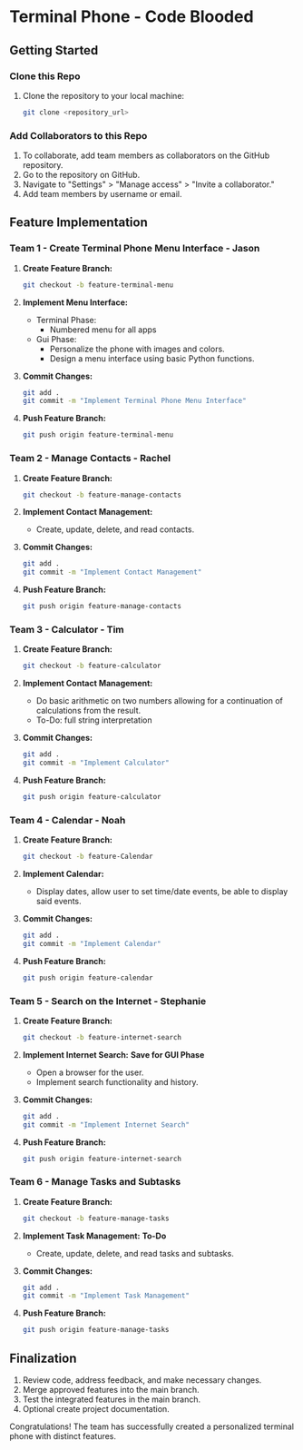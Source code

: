 # Terminal Phone - Code Blooded

## Getting Started

### Clone this Repo

1. Clone the repository to your local machine:

    ```bash
    git clone <repository_url>
    ```

### Add Collaborators to this Repo

1. To collaborate, add team members as collaborators on the GitHub repository.
2. Go to the repository on GitHub.
3. Navigate to "Settings" > "Manage access" > "Invite a collaborator."
4. Add team members by username or email.

## Feature Implementation

### Team 1 - Create Terminal Phone Menu Interface - Jason

1. **Create Feature Branch:**

    ```bash
    git checkout -b feature-terminal-menu
    ```

2. **Implement Menu Interface:**
    - Terminal Phase:
        - Numbered menu for all apps
    - Gui Phase:
        - Personalize the phone with images and colors.
        - Design a menu interface using basic Python functions.
  
3. **Commit Changes:**

    ```bash
    git add .
    git commit -m "Implement Terminal Phone Menu Interface"
    ```

4. **Push Feature Branch:**

    ```bash
    git push origin feature-terminal-menu
    ```

### Team 2 - Manage Contacts - Rachel

1. **Create Feature Branch:**

    ```bash
    git checkout -b feature-manage-contacts
    ```

2. **Implement Contact Management:**
    - Create, update, delete, and read contacts.
  
3. **Commit Changes:**

    ```bash
    git add .
    git commit -m "Implement Contact Management"
    ```

4. **Push Feature Branch:**

    ```bash
    git push origin feature-manage-contacts
    ```
### Team 3 - Calculator - Tim

1. **Create Feature Branch:**

    ```bash
    git checkout -b feature-calculator
    ```

2. **Implement Contact Management:**
    - Do basic arithmetic on two numbers allowing for a continuation of calculations from the result.
    - To-Do: full string interpretation 
  
3. **Commit Changes:**

    ```bash
    git add .
    git commit -m "Implement Calculator"
    ```

4. **Push Feature Branch:**

    ```bash
    git push origin feature-calculator

### Team 4 - Calendar - Noah

1. **Create Feature Branch:**

    ```bash
    git checkout -b feature-Calendar
    ```

2. **Implement Calendar:**
    - Display dates, allow user to set time/date events, be able to display said events.
  
3. **Commit Changes:**

    ```bash
    git add .
    git commit -m "Implement Calendar"
    ```

4. **Push Feature Branch:**

    ```bash
    git push origin feature-calendar

### Team 5 - Search on the Internet - Stephanie

1. **Create Feature Branch:**

    ```bash
    git checkout -b feature-internet-search
    ```

2. **Implement Internet Search:**
    **Save for GUI Phase**
    - Open a browser for the user.
    - Implement search functionality and history.
  
3. **Commit Changes:**

    ```bash
    git add .
    git commit -m "Implement Internet Search"
    ```

4. **Push Feature Branch:**

    ```bash
    git push origin feature-internet-search
    ```

### Team 6 - Manage Tasks and Subtasks

1. **Create Feature Branch:**

    ```bash
    git checkout -b feature-manage-tasks
    ```

2. **Implement Task Management:**
    **To-Do**
    - Create, update, delete, and read tasks and subtasks.
  
3. **Commit Changes:**

    ```bash
    git add .
    git commit -m "Implement Task Management"
    ```

4. **Push Feature Branch:**

    ```bash
    git push origin feature-manage-tasks
    ```

## Finalization

1. Review code, address feedback, and make necessary changes.
2. Merge approved features into the main branch.
3. Test the integrated features in the main branch.
4. Optional create project documentation.

Congratulations! The team has successfully created a personalized terminal phone with distinct features.
